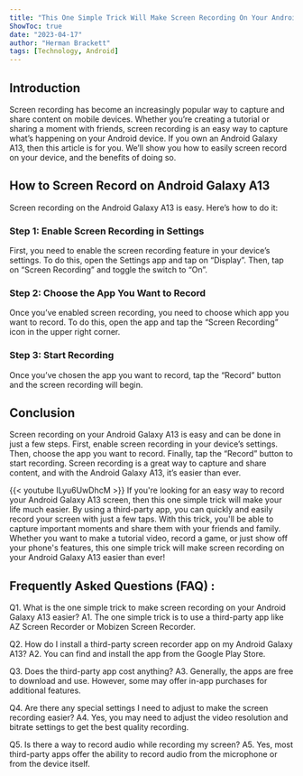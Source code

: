 ```yaml
---
title: "This One Simple Trick Will Make Screen Recording On Your Android Galaxy A13 Easier Than Ever!"
ShowToc: true 
date: "2023-04-17"
author: "Herman Brackett" 
tags: [Technology, Android]
---
```

## Introduction

Screen recording has become an increasingly popular way to capture and share content on mobile devices. Whether you’re creating a tutorial or sharing a moment with friends, screen recording is an easy way to capture what’s happening on your Android device. If you own an Android Galaxy A13, then this article is for you. We’ll show you how to easily screen record on your device, and the benefits of doing so.

## How to Screen Record on Android Galaxy A13

Screen recording on the Android Galaxy A13 is easy. Here’s how to do it:

### Step 1: Enable Screen Recording in Settings

First, you need to enable the screen recording feature in your device’s settings. To do this, open the Settings app and tap on “Display”. Then, tap on “Screen Recording” and toggle the switch to “On”.

### Step 2: Choose the App You Want to Record

Once you’ve enabled screen recording, you need to choose which app you want to record. To do this, open the app and tap the “Screen Recording” icon in the upper right corner.

### Step 3: Start Recording

Once you’ve chosen the app you want to record, tap the “Record” button and the screen recording will begin.

## Conclusion

Screen recording on your Android Galaxy A13 is easy and can be done in just a few steps. First, enable screen recording in your device’s settings. Then, choose the app you want to record. Finally, tap the “Record” button to start recording. Screen recording is a great way to capture and share content, and with the Android Galaxy A13, it’s easier than ever.

{{< youtube ILyu6UwDhcM >}} 
If you're looking for an easy way to record your Android Galaxy A13 screen, then this one simple trick will make your life much easier. By using a third-party app, you can quickly and easily record your screen with just a few taps. With this trick, you'll be able to capture important moments and share them with your friends and family. Whether you want to make a tutorial video, record a game, or just show off your phone's features, this one simple trick will make screen recording on your Android Galaxy A13 easier than ever!

## Frequently Asked Questions (FAQ) :
Q1. What is the one simple trick to make screen recording on your Android Galaxy A13 easier?
A1. The one simple trick is to use a third-party app like AZ Screen Recorder or Mobizen Screen Recorder.

Q2. How do I install a third-party screen recorder app on my Android Galaxy A13?
A2. You can find and install the app from the Google Play Store.

Q3. Does the third-party app cost anything?
A3. Generally, the apps are free to download and use. However, some may offer in-app purchases for additional features.

Q4. Are there any special settings I need to adjust to make the screen recording easier?
A4. Yes, you may need to adjust the video resolution and bitrate settings to get the best quality recording.

Q5. Is there a way to record audio while recording my screen?
A5. Yes, most third-party apps offer the ability to record audio from the microphone or from the device itself.


